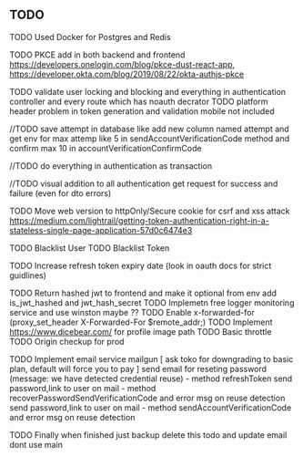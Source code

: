 
## TODO

TODO Used Docker for Postgres and Redis

TODO PKCE add in both backend and frontend
 https://developers.onelogin.com/blog/pkce-dust-react-app,
 https://developer.okta.com/blog/2019/08/22/okta-authjs-pkce

TODO validate user locking and blocking and everything in authentication controller and every route which has   noauth decrator
TODO platform header problem in token generation and validation mobile not included

//TODO save attempt in database like add new column named attempt and get env for max attemp like 5 in sendAccountVerificationCode method and confirm max 10 in accountVerificationConfirmCode

//TODO do everything in authentication as transaction


//TODO visual addition to all authentication get request for success and failure (even for dto errors)


TODO Move web version to httpOnly/Secure cookie for csrf and xss attack
https://medium.com/lightrail/getting-token-authentication-right-in-a-stateless-single-page-application-57d0c6474e3


TODO Blacklist User
TODO Blacklist Token

TODO Increase refresh token expiry date (look in oauth docs for strict guidlines)

TODO Return hashed jwt to frontend and make it optional from env add is_jwt_hashed and jwt_hash_secret
TODO Implemetn free logger monitoring service and use winston maybe ??
TODO Enable x-forwarded-for (proxy_set_header X-Forwarded-For $remote_addr;)
TODO Implement https://www.dicebear.com/ for profile image path
TODO Basic throttle
TODO Origin checkup for prod

TODO Implement email service mailgun
  [ ask toko for downgrading to basic plan, default will force you to pay ]
  send email for reseting password (message: we have detected credential reuse) - method refreshToken
  send password,link to user on mail - method recoverPasswordSendVerificationCode and error msg on reuse detection
  send password,link to user on mail - method sendAccountVerificationCode and error msg on reuse detection


TODO Finally when finished just backup delete this todo and update email dont use main